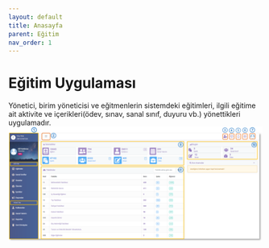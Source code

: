 ```yaml
---
layout: default
title: Anasayfa
parent: Eğitim
nav_order: 1
---
```




# Eğitim Uygulaması
Yönetici, birim yöneticisi ve eğitmenlerin sistemdeki eğitimleri, ilgili eğitime ait aktivite ve içerikleri(ödev, sınav, sanal sınıf, duyuru vb.) yönettikleri uygulamadır.
![CourseHome](/docs/media/modules/course/course.home3.png)

